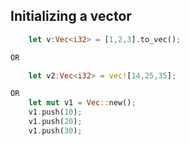 ## Initializing a vector
```rust
    let v:Vec<i32> = [1,2,3].to_vec();

OR

    let v2:Vec<i32> = vec![14,25,35];

OR
    let mut v1 = Vec::new();
    v1.push(10);
    v1.push(20);
    v1.push(30);
```
